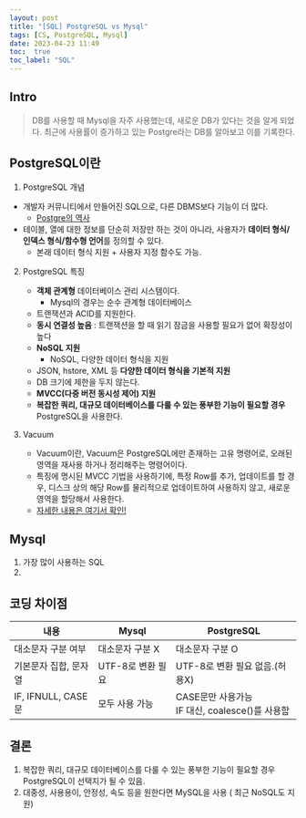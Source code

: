 ```yaml
---
layout: post
title: "[SQL] PostgreSQL vs Mysql"
tags: [CS, PostgreSQL, Mysql]
date: 2023-04-23 11:49
toc:  true
toc_label: "SQL"
---
```

## Intro
> DB를 사용할 때 Mysql을 자주 사용했는데, 새로운 DB가 있다는 것을 알게 되었다. 최근에 사용률이 증가하고 있는 Postgre라는 DB를 알아보고 이를 기록한다.

## PostgreSQL이란
1. PostgreSQL 개념
- 개발자 커뮤니티에서 만들어진 SQL으로, 다른 DBMS보다 기능이 더 많다.
    - [Postgre의 역사](https://sungsoo.github.io/2014/08/01/postgresql.md.html)
- 테이블, 열에 대한 정보를 단순히 저장만 하는 것이 아니라, 사용자가 **데이터 형식/인덱스 형식/함수형 언어**를 정의할 수 있다.
    - 본래 데이터 형식 지원 + 사용자 지정 함수도 가능.

2. PostgreSQL 특징
    - **객체 관계형** 데이터베이스 관리 시스템이다.
        - Mysql의 경우는 순수 관계형 데이터베이스
    - 트랜잭션과 ACID를 지원한다. 
    - **동시 연결성 높음** : 트랜잭션을 할 때 읽기 잠금을 사용할 필요가 없어 확장성이 높다
    - **NoSQL 지원**
        - NoSQL, 다양한 데이터 형식을 지원
    - JSON, hstore, XML 등 **다양한 데이터 형식을 기본적 지원**
    - DB 크기에 제한을 두지 않는다.
    - **MVCC(다중 버전 동시성 제어) 지원**
    - **복잡한 쿼리, 대규모 데이터베이스를 다룰 수 있는 풍부한 기능이 필요할 경우** PostgreSQL을 사용한다.

3. Vacuum
    - Vacuum이란, Vacuum은 PostgreSQL에만 존재하는 고유 명령어로, 오래된 영역을 재사용 하거나 정리해주는 명령어이다.
    - 특징에 명시된 MVCC 기법을 사용하기에, 특정 Row를 추가, 업데이트를 할 경우, 디스크 상의 해당 Row를 물리적으로 업데이트하여 사용하지 않고, 새로운 영역을 할당해서 사용한다.
    - [자세한 내용은 여기서 확인!](https://mangkyu.tistory.com/71)

## Mysql
1. 가장 많이 사용하는 SQL
2. 

## 코딩 차이점
|내용|Mysql|PostgreSQL|
|---|---|---|
|대소문자 구분 여부|대소문자 구분 X|대소문자 구분 O|  
|기본문자 집합, 문자열|UTF-8로 변환 필요|UTF-8로 변환 필요 없음.(허용X)|
|IF, IFNULL, CASE문|모두 사용 가능|CASE문만 사용가능<br>IF 대신, coalesce()를 사용함|

## 결론
1. 복잡한 쿼리, 대규모 데이터베이스를 다룰 수 있는 풍부한 기능이 필요할 경우 PostgreSQL이 선택지가 될 수 있음.
2. 대중성, 사용용이, 안정성, 속도 등을 원한다면 MySQL을 사용 ( 최근 NoSQL도 지원)